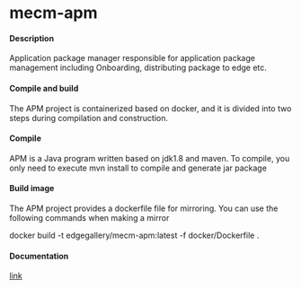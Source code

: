 # mecm-apm

#### Description
Application package manager responsible for application package management including Onboarding, distributing package to edge etc.

#### Compile and build
The APM project is containerized based on docker, and it is divided into two steps during compilation and construction.

#### Compile
APM is a Java program written based on jdk1.8 and maven. To compile, you only need to execute mvn install to compile and generate jar package

#### Build image
The APM project provides a dockerfile file for mirroring. You can use the following commands when making a mirror

docker build -t edgegallery/mecm-apm:latest -f docker/Dockerfile .

#### Documentation
[link](http://docs.edgegallery.org/zh_CN/latest/Projects/MECM/MECM%2Ehtml)